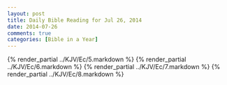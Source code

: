 ```yaml
---
layout: post
title: Daily Bible Reading for Jul 26, 2014
date: 2014-07-26
comments: true
categories: [Bible in a Year]
---
```

{% render_partial ../KJV/Ec/5.markdown %}
{% render_partial ../KJV/Ec/6.markdown %}
{% render_partial ../KJV/Ec/7.markdown %}
{% render_partial ../KJV/Ec/8.markdown %}
